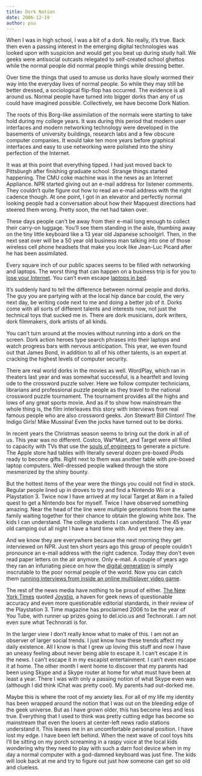 ```yaml
---
title: Dork Nation
date: 2006-12-19
author: psu
---
```


When I was in high school, I was a bit of a dork. No really, it’s true. Back then even a passing interest in the emerging digital technologies was looked upon with suspicion and would get you beat up during study hall. We geeks were antisocial outcasts relegated to self-created school ghettos while the normal people did normal people things while dressing better.

Over time the things that used to amuse us dorks have slowly wormed their way into the everyday lives of normal people. So while they may still be better dressed, a sociological flip-flop has occurred. The evidence is all around us. Normal people have turned into bigger dorks than any of us could have imagined possible. Collectively, we have become Dork Nation.

The roots of this Borg-like assimilation of the normals were starting to take hold during my college years. It was during this period that modern user interfaces and modern networking technology were developed in the basements of university buildings, research labs and a few obscure computer companies. It would take ten more years before graphical interfaces and easy to use networking were polished into the shiny perfection of the Internet.

It was at this point that everything tipped. I had just moved back to Pittsburgh after finishing graduate school. Strange things started happening. The CMU coke machine was in the news as an Internet Appliance. NPR started giving out an e-mail address for listener comments. They couldn’t quite figure out how to read an e-mail address with the right cadence though. At one point, I got in an elevator and perfectly normal looking people had a conversation about how their Mapquest directions had steered them wrong. Pretty soon, the net had taken over.

These days people can’t be away from their e-mail long enough to collect their carry-on luggage. You’ll see them standing in the aisle, thumbing away on the tiny little keyboard like a 13 year old Japanese schoolgirl. Then, in the next seat over will be a 50 year old business man talking into one of those wireless cell phone headsets that make you look like Jean-Luc Picard after he has been assimilated.

Every square inch of our public spaces seems to be filled with networking and laptops. The worst thing that can happen on a business trip is for you to <a href="http://www.nytimes.com/2006/12/19/business/19connect.html?_r=2&oref=slogin&">lose your Internet</a>. You can’t even escape <a href="http://www.nytimes.com/2006/08/24/fashion/thursdaystyles/24laptop.html?pagewanted=all">laptops in bed</a>.

It’s suddenly hard to tell the difference between normal people and dorks. The guy you are partying with at the local hip dance bar could, the very next day, be writing code next to me and doing a better job of it. Dorks come with all sorts of different talents and interests now, not just the technical toys that sucked me in. There are dork musicians, dork writers, dork filmmakers, dork artists of all kinds.

You can’t turn around at the movies without running into a dork on the screen. Dork action heroes type search phrases into their laptops and watch progress bars with nervous anticipation. This year, we even found out that James Bond, in addition to all of his other talents, is an expert at cracking the highest levels of computer security.

There are real world dorks in the movies as well. WordPlay, which ran in theaters last year and was somewhat successful, is a heartfelt and loving ode to the crossword puzzle solver. Here we follow computer technicians, librarians and professional puzzle people as they travel to the national crossword puzzle tournament. The tournament provides all the highs and lows of any great sports movie. And as if to show how mainstream the whole thing is, the film interleaves this story with interviews from real famous people who are also crossword geeks. Jon Stewart! Bill Clinton! The Indigo Girls! Mike Mussina! Even the jocks have turned out to be dorks.

In recent years the Christmas season seems to bring out the dork in all of us. This year was no different. Costco, Wal*Mart, and Target were all filled to capacity with TVs that use the <a href="/deal-with-the-devil.html">souls of engineers</a> to generate a picture. The Apple store had tables with literally several dozen pre-boxed iPods ready to become gifts. Right next to them was another table with pre-boxed laptop computers. Well-dressed people walked through the store mesmerized by the shiny bounty.

But the hottest items of the year were the things you could not find in stock. Regular people lined up in droves to try and find a Nintendo Wii or a Playstation 3. Twice now I have arrived at my local Target at 8am in a failed quest to get a Nintendo box for myself. Twice I have observed something amazing. Near the head of the line were multiple generations from the same family waiting together for their chance to obtain the glowing white box. The kids I can understand. The college students I can understand. The 45 year old camping out all night I have a hard time with. And yet there they are.

And we know they are everywhere because the next morning they get interviewed on NPR. Just ten short years ago this group of people couldn’t pronounce an e-mail address with the right cadence. Today they don’t even read paper letters on the air anymore. Only e-mail. A couple of years ago they ran an infuriating piece on how the <a href="/digital-generational-stupidity.html">digital generation</a> is simply inscrutable to the poor normal people of the world. Now you can catch them <a href="http://www.npr.org/templates/story/story.php?storyId=6431819">running interviews from inside an online multiplayer video game</a>.

The rest of the news media have nothing to be proud of either. <a href="http://nytimes.com/">The New York Times</a> quoted <a href="http://joystiq.com/">Joystiq</a>, a haven for geek news of questionable accuracy and even more questionable editorial standards, in their review of the Playstation 3. Time magazine has proclaimed 2006 to be the year of You Tube, with runner up prizes going to del.icio.us and Technorati. I am not even sure what Technorati is for.

In the larger view I don’t really know what to make of this. I am not an observer of larger social trends. I just know how these trends affect my daily existence. All I know is that I grew up loving this stuff and now I have an uneasy feeling about never being able to escape it. I can’t escape it in the news. I can’t escape it in my escapist entertainment. I can’t even escape it at home. The other month I went home to discover that my parents had been using Skype and a Skype router at home for what must have been at least a year. There I was with only a passing notion of what Skype even was (although I did think iChat was pretty cool). My parents had out-dorked me.

Maybe this is where the root of my anxiety lies. For all of my life my identity has been wrapped around the notion that I was out on the bleeding edge of the geek universe. But as I have grown older, this has become less and less true. Everything that I used to think was pretty cutting edge has become so mainstream that even the losers at center-left news radio stations understand it. This leaves me in an uncomfortable personal position. I have lost my edge. I have been left behind. When the next wave of cool toys hits I’ll be sitting on my porch screaming in a raspy voice at the local kids wondering why they need to play with such a darn fool device when in my day a normal computer with a god-damned keyboard was just fine. The kids will look back at me and try to figure out just how someone can get so old and clueless.

